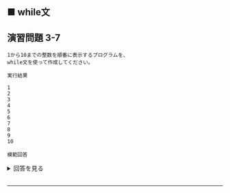 ## ■ while文

## 演習問題 3-7

```
1から10までの整数を順番に表示するプログラムを、
while文を使って作成してください。
```

`実行結果`

```
1
2
3
4
5
6
7
8
9
10
```

`模範回答`
<details>
<summary>回答を見る</summary>

```c
#include <stdio.h>

main()
{
    int i = 1;
    while (i <= 10) {
        printf("%d\n", i);
        i++;
    }
}
```
</details>

<br>

---
